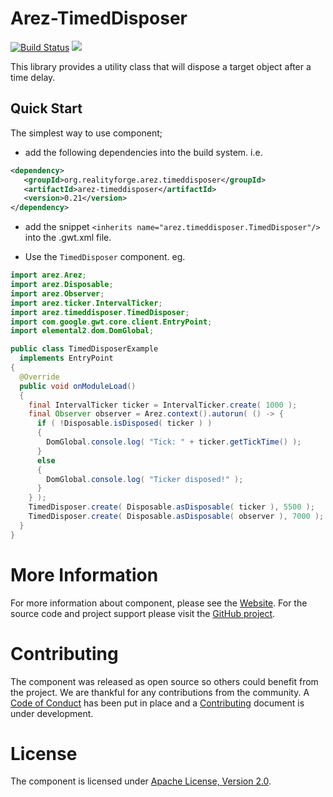 # Arez-TimedDisposer

[![Build Status](https://secure.travis-ci.org/arez/arez-timeddisposer.png?branch=master)](http://travis-ci.org/arez/arez-timeddisposer)
[<img src="https://img.shields.io/maven-central/v/org.realityforge.arez.timeddisposer/arez-timeddisposer.svg?label=latest%20release"/>](http://search.maven.org/#search%7Cga%7C1%7Cg%3A%22org.realityforge.arez.timeddisposer%22)

This library provides a utility class that will dispose a target object after a time delay.

## Quick Start

The simplest way to use component;

* add the following dependencies into the build system. i.e.

```xml
<dependency>
   <groupId>org.realityforge.arez.timeddisposer</groupId>
   <artifactId>arez-timeddisposer</artifactId>
   <version>0.21</version>
</dependency>
```

* add the snippet `<inherits name="arez.timeddisposer.TimedDisposer"/>` into the .gwt.xml file.

* Use the `TimedDisposer` component. eg.

```java
import arez.Arez;
import arez.Disposable;
import arez.Observer;
import arez.ticker.IntervalTicker;
import arez.timeddisposer.TimedDisposer;
import com.google.gwt.core.client.EntryPoint;
import elemental2.dom.DomGlobal;

public class TimedDisposerExample
  implements EntryPoint
{
  @Override
  public void onModuleLoad()
  {
    final IntervalTicker ticker = IntervalTicker.create( 1000 );
    final Observer observer = Arez.context().autorun( () -> {
      if ( !Disposable.isDisposed( ticker ) )
      {
        DomGlobal.console.log( "Tick: " + ticker.getTickTime() );
      }
      else
      {
        DomGlobal.console.log( "Ticker disposed!" );
      }
    } );
    TimedDisposer.create( Disposable.asDisposable( ticker ), 5500 );
    TimedDisposer.create( Disposable.asDisposable( observer ), 7000 );
  }
}
 ```

# More Information

For more information about component, please see the [Website](https://arez.github.io/arez-timeddisposer). For the
source code and project support please visit the [GitHub project](https://github.com/arez/arez-timeddisposer).

# Contributing

The component was released as open source so others could benefit from the project. We are thankful for any
contributions from the community. A [Code of Conduct](CODE_OF_CONDUCT.md) has been put in place and
a [Contributing](CONTRIBUTING.md) document is under development.

# License

The component is licensed under [Apache License, Version 2.0](LICENSE).
